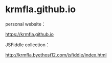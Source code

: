 # krmfla.github.io
personal website：

https://krmfla.github.io

JSFiddle collection：

http://krmfla.byethost12.com/jsfiddle/index.html
